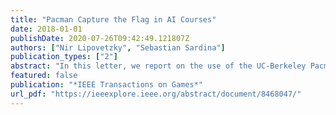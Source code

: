 ```yaml
---
title: "Pacman Capture the Flag in AI Courses"
date: 2018-01-01
publishDate: 2020-07-26T09:42:49.121807Z
authors: ["Nir Lipovetzky", "Sebastian Sardina"]
publication_types: ["2"]
abstract: "In this letter, we report on the use of the UC-Berkeley Pacman Capture the Flag competition as a major assessment component in two large artificial intelligence (AI) courses. Teams of students are to integrate AI techniques to control the behavior of agents in an adversarial version of the well-known Pacman game. We discuss how the contest was designed, set up, and used for grading, and reflect on some of the outcomes achieved, including student perception. While the contest is very challenging (and, at times, frustrating) for students, it was successful in keeping them engaged. More importantly, a significant majority of students reported enjoying and learning from it. A powerful software tool to automate the competition for large number of teams is made freely available."
featured: false
publication: "*IEEE Transactions on Games*"
url_pdf: "https://ieeexplore.ieee.org/abstract/document/8468047/"
---
```


